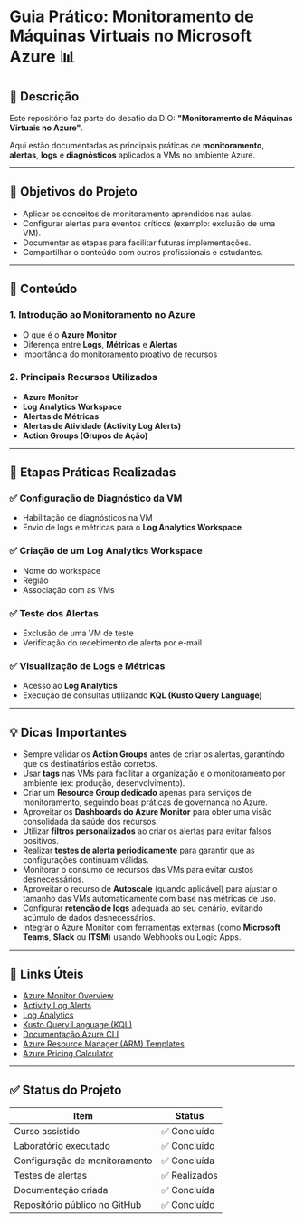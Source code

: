 # Guia Prático: Monitoramento de Máquinas Virtuais no Microsoft Azure 📊

## 📌 Descrição

Este repositório faz parte do desafio da DIO: **"Monitoramento de Máquinas Virtuais no Azure"**.

Aqui estão documentadas as principais práticas de **monitoramento**, **alertas**, **logs** e **diagnósticos** aplicados a VMs no ambiente Azure.

---

## 🎯 Objetivos do Projeto

- Aplicar os conceitos de monitoramento aprendidos nas aulas.
- Configurar alertas para eventos críticos (exemplo: exclusão de uma VM).
- Documentar as etapas para facilitar futuras implementações.
- Compartilhar o conteúdo com outros profissionais e estudantes.

---

## 🧱 Conteúdo

### 1. Introdução ao Monitoramento no Azure

- O que é o **Azure Monitor**
- Diferença entre **Logs**, **Métricas** e **Alertas**
- Importância do monitoramento proativo de recursos

### 2. Principais Recursos Utilizados

- **Azure Monitor**
- **Log Analytics Workspace**
- **Alertas de Métricas**
- **Alertas de Atividade (Activity Log Alerts)**
- **Action Groups (Grupos de Ação)**

---

## 🚀 Etapas Práticas Realizadas

### ✅ Configuração de Diagnóstico da VM

- Habilitação de diagnósticos na VM
- Envio de logs e métricas para o **Log Analytics Workspace**

### ✅ Criação de um Log Analytics Workspace

- Nome do workspace
- Região
- Associação com as VMs

### ✅ Teste dos Alertas

- Exclusão de uma VM de teste
- Verificação do recebimento de alerta por e-mail

### ✅ Visualização de Logs e Métricas

- Acesso ao **Log Analytics**
- Execução de consultas utilizando **KQL (Kusto Query Language)**

---

## 💡 Dicas Importantes

- Sempre validar os **Action Groups** antes de criar os alertas, garantindo que os destinatários estão corretos.
- Usar **tags** nas VMs para facilitar a organização e o monitoramento por ambiente (ex: produção, desenvolvimento).
- Criar um **Resource Group dedicado** apenas para serviços de monitoramento, seguindo boas práticas de governança no Azure.
- Aproveitar os **Dashboards do Azure Monitor** para obter uma visão consolidada da saúde dos recursos.
- Utilizar **filtros personalizados** ao criar os alertas para evitar falsos positivos.
- Realizar **testes de alerta periodicamente** para garantir que as configurações continuam válidas.
- Monitorar o consumo de recursos das VMs para evitar custos desnecessários.
- Aproveitar o recurso de **Autoscale** (quando aplicável) para ajustar o tamanho das VMs automaticamente com base nas métricas de uso.
- Configurar **retenção de logs** adequada ao seu cenário, evitando acúmulo de dados desnecessários.
- Integrar o Azure Monitor com ferramentas externas (como **Microsoft Teams**, **Slack** ou **ITSM**) usando Webhooks ou Logic Apps.

---

## 🔗 Links Úteis

- [Azure Monitor Overview](https://learn.microsoft.com/azure/azure-monitor/overview)
- [Activity Log Alerts](https://learn.microsoft.com/azure/azure-monitor/alerts/activity-log-alerts)
- [Log Analytics](https://learn.microsoft.com/azure/azure-monitor/logs/log-analytics-overview)
- [Kusto Query Language (KQL)](https://learn.microsoft.com/azure/data-explorer/kusto/query/)
- [Documentação Azure CLI](https://learn.microsoft.com/cli/azure/monitor)
- [Azure Resource Manager (ARM) Templates](https://learn.microsoft.com/azure/azure-resource-manager/templates/overview)
- [Azure Pricing Calculator](https://azure.microsoft.com/pricing/calculator/)

---

## ✅ Status do Projeto

| Item                           | Status      |
|--------------------------------|-------------|
| Curso assistido                | ✅ Concluído |
| Laboratório executado          | ✅ Concluído |
| Configuração de monitoramento  | ✅ Concluída |
| Testes de alertas              | ✅ Realizados |
| Documentação criada            | ✅ Concluída |
| Repositório público no GitHub | ✅ Concluído |
